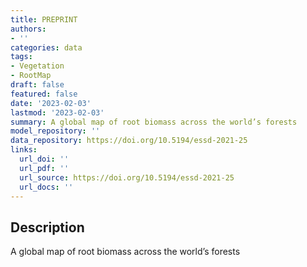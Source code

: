 ```yaml
---
title: PREPRINT
authors:
- ''
categories: data
tags:
- Vegetation
- RootMap
draft: false
featured: false
date: '2023-02-03'
lastmod: '2023-02-03'
summary: A global map of root biomass across the world’s forests
model_repository: ''
data_repository: https://doi.org/10.5194/essd-2021-25
links:
  url_doi: ''
  url_pdf: ''
  url_source: https://doi.org/10.5194/essd-2021-25
  url_docs: ''
---
```


## Description

A global map of root biomass across the world’s forests

